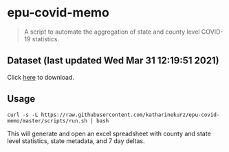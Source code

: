 # epu-covid-memo

> A script to automate the aggregation of state and county level COVID-19 statistics.

<!-- tmpl start -->

## Dataset (last updated Wed Mar 31 12:19:51 2021)

Click [here](https://covid-artifacts.s3.amazonaws.com/records/2021-3-31-121950-covid_artifact.xls) to download.

<!-- tmpl end -->

## Usage

```
curl -s -L https://raw.githubusercontent.com/katharinekurz/epu-covid-memo/master/scripts/run.sh | bash
```

This will generate and open an excel spreadsheet with county and state level statistics, state metadata, and 7 day deltas.